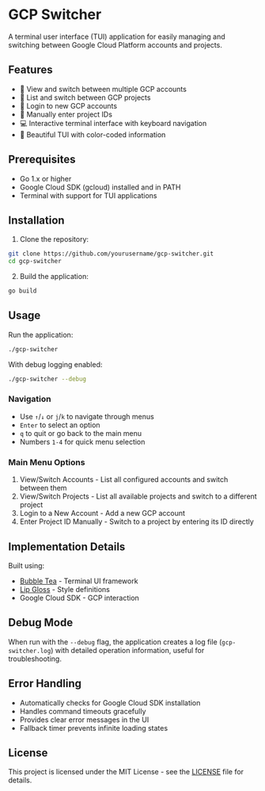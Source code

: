 # GCP Switcher

A terminal user interface (TUI) application for easily managing and switching between Google Cloud Platform accounts and projects.

## Features

- 🔄 View and switch between multiple GCP accounts
- 📂 List and switch between GCP projects
- 🔑 Login to new GCP accounts
- 🎯 Manually enter project IDs
- 💻 Interactive terminal interface with keyboard navigation
- 🎨 Beautiful TUI with color-coded information

## Prerequisites

- Go 1.x or higher
- Google Cloud SDK (gcloud) installed and in PATH
- Terminal with support for TUI applications

## Installation

1. Clone the repository:
```bash
git clone https://github.com/yourusername/gcp-switcher.git
cd gcp-switcher
```

2. Build the application:
```bash
go build
```

## Usage

Run the application:
```bash
./gcp-switcher
```

With debug logging enabled:
```bash
./gcp-switcher --debug
```

### Navigation

- Use `↑`/`↓` or `j`/`k` to navigate through menus
- `Enter` to select an option
- `q` to quit or go back to the main menu
- Numbers `1-4` for quick menu selection

### Main Menu Options

1. View/Switch Accounts - List all configured accounts and switch between them
2. View/Switch Projects - List all available projects and switch to a different project
3. Login to a New Account - Add a new GCP account
4. Enter Project ID Manually - Switch to a project by entering its ID directly

## Implementation Details

Built using:
- [Bubble Tea](github.com/charmbracelet/bubbletea) - Terminal UI framework
- [Lip Gloss](github.com/charmbracelet/lipgloss) - Style definitions
- Google Cloud SDK - GCP interaction

## Debug Mode

When run with the `--debug` flag, the application creates a log file (`gcp-switcher.log`) with detailed operation information, useful for troubleshooting.

## Error Handling

- Automatically checks for Google Cloud SDK installation
- Handles command timeouts gracefully
- Provides clear error messages in the UI
- Fallback timer prevents infinite loading states

## License

This project is licensed under the MIT License - see the [LICENSE](LICENSE) file for details.